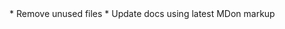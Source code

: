 <? `### ${document.name} [public] — October 19, 2017` ?>
<?!>
* Remove unused files
* Update docs using latest MDon markup
